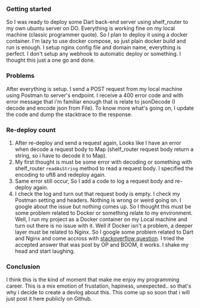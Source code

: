 
### Getting started

So I was ready to deploy some Dart back-end server using shelf_router to my own ubuntu server on DO.
Everything is working fine on my local machine (classic programmer quote). So I plan to deploy it using a docker container. I'm lazy to use docker compose, so just plain docker build and run is enough.
I setup nginx config file and domain name, everything is perfect.
I don't setup any webhook to automatic deploy or something. I thought this just a one go and done.

### Problems

After everything is setup. I send a POST request from my local machine using Postman to server's endpoint.
I receive a 400 error code and with error message that i'm familiar enough that is relate to jsonDecode (I decode and encode json from File).
To know more what's going on, I update the code and dump the stacktrace to the response.

### Re-deploy count

1. After re-deploy and send a request again, Looks like I have an error when decode a request body to Map (shelf_router request body return a string, so i have to decode it to Map).
2. My first thought is must be some error with decoding or something with shelf_router `readAsString` method to read a request body. I specified the encoding to uft8 and redeploy again.
3. Same error still occur, So I add a code to log a request body and re-deploy again.
4. I check the log and turn out that request body is empty. I check my Postman setting and headers. Nothing is wrong or weird going on. I google about the issue but nothing comes up.
So I thought this must be some problem related to Docker or something relate to my environment. Well, I run my project as a Docker container on my Local machine and turn out there is no issue with it.
Well if Docker isn't a problem, a deeper layer must be related to Nginx.
So I google some problem related to Dart and Nginx and come accross with [stackoverflow question](https://stackoverflow.com/questions/70658066/nginx-as-proxy-for-dart-server-does-not-pass-post-request-body).
I tried the accepted answer that was post by OP and BOOM, it works. I shake my head and start laughing.

### Conclusion

I think this is the kind of moment that make me enjoy my programming career.
This is a mix emotion of frustation, hapiness, unexpected.. so that's why i decide to create a devlog about this.
This come up so soon that i will just post it here publicly on Github.

